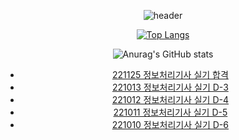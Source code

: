 <div align = "center">
  
![header](https://capsule-render.vercel.app/api?type=waving&color=auto&height=200&section=header&text=Amy%20Lim&fontSize=90&animation=twinkling)
  
[![Top Langs](https://github-readme-stats.vercel.app/api/top-langs/?username=amylim328&layout=compact&theme=dark)](https://github.com/anuraghazra/github-readme-stats)
  
![Anurag's GitHub stats](https://github-readme-stats.vercel.app/api?username=amylim328&show_icons=true&theme=dark)
  
<!-- BLOG-POST-LIST:START -->
- [221125 정보처리기사 실기 합격](https://amylim.tistory.com/89)
- [221013 정보처리기사 실기 D-3](https://amylim.tistory.com/88)
- [221012 정보처리기사 실기 D-4](https://amylim.tistory.com/87)
- [221011 정보처리기사 실기 D-5](https://amylim.tistory.com/86)
- [221010 정보처리기사 실기 D-6](https://amylim.tistory.com/85)
<!-- BLOG-POST-LIST:END -->
  
</div>
